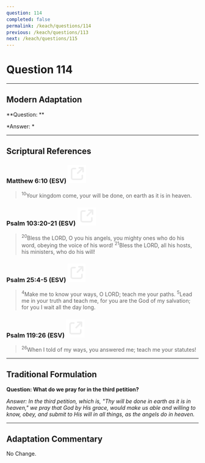```yaml
---
question: 114
completed: false
permalink: /keach/questions/114
previous: /keach/questions/113
next: /keach/questions/115
---
```

# Question 114

---
## Modern Adaptation
**Question: **

*Answer: *

---
## Scriptural References
### Matthew 6:10 (ESV) <a href="https://biblegateway.com/passage/?search=Matthew+6%3A10&version=ESV"><img src="/assets/svg/link.svg"/></a>
> <sup>10</sup>Your kingdom come, your will be done, on earth as it is in heaven.

### Psalm 103:20-21 (ESV) <a href="https://biblegateway.com/passage/?search=Psalm+103%3A20-21&version=ESV"><img src="/assets/svg/link.svg"/></a>
> <sup>20</sup>Bless the LORD, O you his angels, you mighty ones who do his word, obeying the voice of his word!
> <sup>21</sup>Bless the LORD, all his hosts, his ministers, who do his will!

### Psalm 25:4-5 (ESV) <a href="https://biblegateway.com/passage/?search=Psalm+25%3A4-5&version=ESV"><img src="/assets/svg/link.svg"/></a>
> <sup>4</sup>Make me to know your ways, O LORD; teach me your paths.
> <sup>5</sup>Lead me in your truth and teach me, for you are the God of my salvation; for you I wait all the day long.

### Psalm 119:26 (ESV) <a href="https://biblegateway.com/passage/?search=Psalm+119%3A26&version=ESV"><img src="/assets/svg/link.svg"/></a>
> <sup>26</sup>When I told of my ways, you answered me; teach me your statutes!


---
## Traditional Formulation
**Question: What do we pray for in the third petition?**

*Answer: In the third petition, which is, "Thy will be done in earth as it is in heaven," we pray that God by His grace, would make us able and willing to know, obey, and submit to His will in all things, as the angels do in heaven.*

---
## Adaptation Commentary
No Change.
